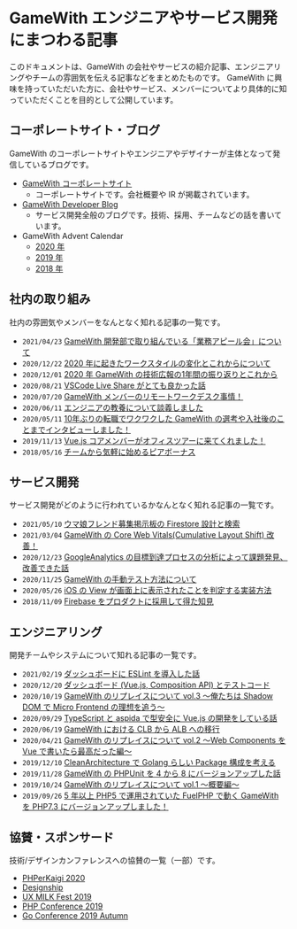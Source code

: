 # GameWith エンジニアやサービス開発にまつわる記事

このドキュメントは、GameWith の会社やサービスの紹介記事、エンジニアリングやチームの雰囲気を伝える記事などをまとめたものです。
GameWith に興味を持っていただいた方に、会社やサービス、メンバーについてより具体的に知っていただくことを目的として公開しています。

## コーポレートサイト・ブログ

GameWith のコーポレートサイトやエンジニアやデザイナーが主体となって発信しているブログです。

- [GameWith コーポレートサイト](https://gamewith.co.jp/)
  - コーポレートサイトです。会社概要や IR が掲載されています。
- [GameWith Developer Blog](https://tech.gamewith.co.jp/)
  - サービス開発全般のブログです。技術、採用、チームなどの話を書いています。
- GameWith Advent Calendar
  - [2020 年](https://qiita.com/advent-calendar/2020/gamewith)
  - [2019 年](https://qiita.com/advent-calendar/2019/gamewith)
  - [2018 年](https://qiita.com/advent-calendar/2018/gamewith)

## 社内の取り組み

社内の雰囲気やメンバーをなんとなく知れる記事の一覧です。

- `2021/04/23` [GameWith 開発部で取り組んでいる「業務アピール会」について](https://tech.gamewith.co.jp/entry/2021/04/23/125721)
- `2020/12/22` [2020 年に起きたワークスタイルの変化とこれからについて](https://tech.gamewith.co.jp/entry/2020/12/22/172829)
- `2020/12/01` [2020 年 GameWith の技術広報の1年間の振り返りとこれから](https://tech.gamewith.co.jp/entry/2020/12/01/111357)
- `2020/08/21` [VSCode Live Share がとても良かった話](https://tech.gamewith.co.jp/entry/2020/08/21/185714)
- `2020/07/20` [GameWith メンバーのリモートワークデスク事情！](https://tech.gamewith.co.jp/entry/2020/07/20/134913)
- `2020/06/11` [エンジニアの教養について談義しました](https://tech.gamewith.co.jp/entry/2020/06/11/173931)
- `2020/05/11` [10年ぶりの転職でワクワクした GameWith の選考や入社後のことまでインタビューしました！](https://www.wantedly.com/companies/gamewith/post_articles/236136)
- `2019/11/13` [Vue.js コアメンバーがオフィスツアーに来てくれました！](https://tech.gamewith.co.jp/entry/2019/11/13/185526)
- `2018/05/16` [チームから気軽に始めるピアボーナス](https://speakerdeck.com/serima/peer-bonus-to-feel-free-to-start-with-the-team)

## サービス開発

サービス開発がどのように行われているかなんとなく知れる記事の一覧です。

- `2021/05/10` [ウマ娘フレンド募集掲示板の Firestore 設計と検索](https://tech.gamewith.co.jp/entry/2021/05/10/115007)
- `2021/03/04` [GameWith の Core Web Vitals(Cumulative Layout Shift) 改善！](https://tech.gamewith.co.jp/entry/2021/03/04/110829)
- `2020/12/23` [GoogleAnalytics の目標到達プロセスの分析によって課題発見、改善できた話](https://tech.gamewith.co.jp/entry/2020/12/23/130429)
- `2020/11/25` [GameWith の手動テスト方法について](https://tech.gamewith.co.jp/entry/2020/11/25/121311)
- `2020/05/26` [iOS の View が画面上に表示されたことを判定する実装方法](https://tech.gamewith.co.jp/entry/2020/05/26/191018)
- `2018/11/09` [Firebase をプロダクトに採用して得た知見](https://tech.gamewith.co.jp/entry/2018/11/09/122551)

## エンジニアリング

開発チームやシステムについて知れる記事の一覧です。

- `2021/02/19` [ダッシュボードに ESLint を導入した話](https://tech.gamewith.co.jp/entry/2021/02/19/175739)
- `2020/12/20` [ダッシュボード (Vue.js, Composition API) とテストコード](https://tech.gamewith.co.jp/entry/2020/12/20/173143)
- `2020/10/19` [GameWith のリプレイスについて vol.3 〜俺たちは Shadow DOM で Micro Frontend の理想を追う〜](https://tech.gamewith.co.jp/entry/2020/10/19/124623)
- `2020/09/29` [TypeScript と aspida で型安全に Vue.js の開発をしている話](https://tech.gamewith.co.jp/entry/2020/09/29/125247)
- `2020/06/19` [GameWith における CLB から ALB への移行](https://tech.gamewith.co.jp/entry/2020/06/19/112235)
- `2020/04/21` [GameWith のリプレイスについて vol.2 〜Web Components を Vue で書いたら最高だった編〜](https://tech.gamewith.co.jp/entry/2020/04/21/185819)
- `2019/12/10` [CleanArchitecture で Golang らしい Package 構成を考える](https://qiita.com/inosy22/items/ce4a6ea7545c5cefd24b)
- `2019/11/28` [GameWith の PHPUnit を 4 から 8 にバージョンアップした話](https://tech.gamewith.co.jp/entry/2019/11/28/171829)
- `2019/10/24` [GameWith のリプレイスについて vol.1 〜概要編〜](https://tech.gamewith.co.jp/entry/2019/10/24/161947)
- `2019/09/26` [5 年以上 PHP5 で運用されていた FuelPHP で動く GameWith を PHP7.3 にバージョンアップしました！](https://tech.gamewith.co.jp/entry/2019/09/26/185515)

## 協賛・スポンサード

技術/デザインカンファレンスへの協賛の一覧（一部）です。

- [PHPerKaigi 2020](https://tech.gamewith.co.jp/entry/2020/02/06/111718)
- [Designship](https://tech.gamewith.co.jp/entry/2019/12/01/140304)
- [UX MILK Fest 2019](https://tech.gamewith.co.jp/entry/2019/09/13/175300)
- [PHP Conference 2019](https://tech.gamewith.co.jp/entry/2019/12/05/125651)
- [Go Conference 2019 Autumn](https://tech.gamewith.co.jp/entry/2019/11/06/113127)
